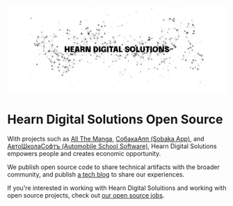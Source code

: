 ![Design. Build. Succeed. Hearn Digital Solutions.](https://github.com/HearnDigitalSolutions/.github/blob/main/header-light.png?raw=true)

# Hearn Digital Solutions Open Source

With projects such as [All The Manga](https://www.allthemanga.com/), [СобакаАпп (Sobaka App)](https://sobaka.app/), and [АвтоШколаСофтъ (Automobile School Software)](https://www.avtoschoolsoft.ru), Hearn Digital Solutions empowers people and creates economic opportunity.

We publish open source code to share technical artifacts with the broader community, and publish [a tech blog](https://www.hearndigitalsolutions.co.uk/blog) to share our experiences.

If you're interested in working with Hearn Digital Soluitions and working with open source projects, check out [our open source jobs](https://hearndigitalsolutions.co.uk/jobs).
